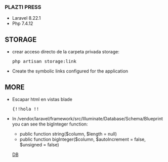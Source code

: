 ### PLAZTI PRESS
  - Laravel 8.22.1 
  - Php 7.4.12


## STORAGE
  - crear acceso directo de la carpeta privada storage:
    <pre>php artisan storage:link </pre>
  - Create the symbolic links configured for the application

## MORE
  - Escapar html en vistas blade
     <pre>{!!<span>hola</span> !!</pre>

  - In /vendor/laravel/framework/src/Illuminate/Database/Schema/Blueprint 
    you can see the bigInteger function:
     - public function string($column, $length = null)
     - public function bigInteger($column, $autoIncrement = false, $unsigned = false)

    [DB](https://stackoverflow.com/questions/28884918/laravel-table-there-can-be-only-one-auto-column-and-it-must-be-defined-as-a-key)